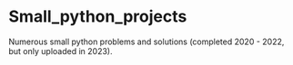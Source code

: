 # Small_python_projects
Numerous small python problems and solutions (completed 2020 - 2022, but only uploaded in 2023).
